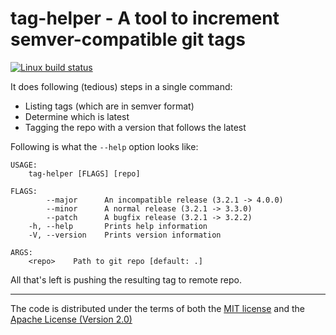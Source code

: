 # tag-helper - A tool to increment semver-compatible git tags

[![Linux build status](https://travis-ci.org/panoptix-za/tag-helper.svg?branch=master)](https://travis-ci.org/panoptix-za/tag-helper)

It does following (tedious) steps in a single command:

- Listing tags (which are in semver format)
- Determine which is latest
- Tagging the repo with a version that follows the latest

Following is what the `--help` option looks like:

```
USAGE:
    tag-helper [FLAGS] [repo]

FLAGS:
        --major      An incompatible release (3.2.1 -> 4.0.0)
        --minor      A normal release (3.2.1 -> 3.3.0)
        --patch      A bugfix release (3.2.1 -> 3.2.2)
    -h, --help       Prints help information
    -V, --version    Prints version information

ARGS:
    <repo>    Path to git repo [default: .]
```

All that's left is pushing the resulting tag to remote repo.

---

The code is distributed under the terms of both the
[MIT license](LICENSE-MIT) and the
[Apache License (Version 2.0)](LICENSE-APACHE)

